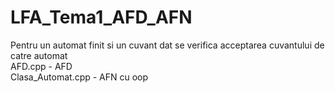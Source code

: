 # LFA_Tema1_AFD_AFN
Pentru un automat finit si un cuvant dat se verifica acceptarea cuvantului de catre automat  
AFD.cpp - AFD  
Clasa_Automat.cpp - AFN cu oop  
